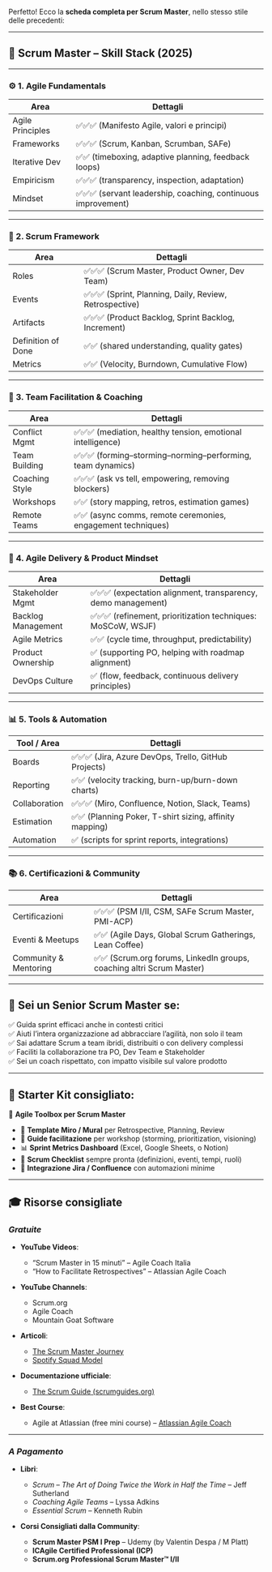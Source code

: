 Perfetto! Ecco la **scheda completa per Scrum Master**, nello stesso stile delle precedenti:

---

## 🚀 Scrum Master – Skill Stack (2025)

---

### ⚙️ 1. **Agile Fundamentals**

| Area             | Dettagli                                                      |
| ---------------- | ------------------------------------------------------------- |
| Agile Principles | ✅✅✅ (Manifesto Agile, valori e principi)                   |
| Frameworks       | ✅✅✅ (Scrum, Kanban, Scrumban, SAFe)                        |
| Iterative Dev    | ✅✅ (timeboxing, adaptive planning, feedback loops)          |
| Empiricism       | ✅✅✅ (transparency, inspection, adaptation)                 |
| Mindset          | ✅✅✅ (servant leadership, coaching, continuous improvement) |

---

### 🧭 2. **Scrum Framework**

| Area               | Dettagli                                                |
| ------------------ | ------------------------------------------------------- |
| Roles              | ✅✅✅ (Scrum Master, Product Owner, Dev Team)          |
| Events             | ✅✅✅ (Sprint, Planning, Daily, Review, Retrospective) |
| Artifacts          | ✅✅✅ (Product Backlog, Sprint Backlog, Increment)     |
| Definition of Done | ✅✅ (shared understanding, quality gates)              |
| Metrics            | ✅✅ (Velocity, Burndown, Cumulative Flow)              |

---

### 👥 3. **Team Facilitation & Coaching**

| Area           | Dettagli                                                     |
| -------------- | ------------------------------------------------------------ |
| Conflict Mgmt  | ✅✅✅ (mediation, healthy tension, emotional intelligence)  |
| Team Building  | ✅✅✅ (forming–storming–norming–performing, team dynamics)  |
| Coaching Style | ✅✅✅ (ask vs tell, empowering, removing blockers)          |
| Workshops      | ✅✅ (story mapping, retros, estimation games)               |
| Remote Teams   | ✅✅ (async comms, remote ceremonies, engagement techniques) |

---

### 🔧 4. **Agile Delivery & Product Mindset**

| Area               | Dettagli                                                      |
| ------------------ | ------------------------------------------------------------- |
| Stakeholder Mgmt   | ✅✅✅ (expectation alignment, transparency, demo management) |
| Backlog Management | ✅✅✅ (refinement, prioritization techniques: MoSCoW, WSJF)  |
| Agile Metrics      | ✅✅ (cycle time, throughput, predictability)                 |
| Product Ownership  | ✅ (supporting PO, helping with roadmap alignment)            |
| DevOps Culture     | ✅ (flow, feedback, continuous delivery principles)           |

---

### 📊 5. **Tools & Automation**

| Tool / Area   | Dettagli                                                |
| ------------- | ------------------------------------------------------- |
| Boards        | ✅✅✅ (Jira, Azure DevOps, Trello, GitHub Projects)    |
| Reporting     | ✅✅ (velocity tracking, burn-up/burn-down charts)      |
| Collaboration | ✅✅✅ (Miro, Confluence, Notion, Slack, Teams)         |
| Estimation    | ✅✅ (Planning Poker, T-shirt sizing, affinity mapping) |
| Automation    | ✅ (scripts for sprint reports, integrations)           |

---

### 📚 6. **Certificazioni & Community**

| Area                  | Dettagli                                                              |
| --------------------- | --------------------------------------------------------------------- |
| Certificazioni        | ✅✅✅ (PSM I/II, CSM, SAFe Scrum Master, PMI-ACP)                    |
| Eventi & Meetups      | ✅✅ (Agile Days, Global Scrum Gatherings, Lean Coffee)               |
| Community & Mentoring | ✅✅ (Scrum.org forums, LinkedIn groups, coaching altri Scrum Master) |

---

## 🏁 Sei un **Senior Scrum Master** se:

✅ Guida sprint efficaci anche in contesti critici  
✅ Aiuti l’intera organizzazione ad abbracciare l’agilità, non solo il team  
✅ Sai adattare Scrum a team ibridi, distribuiti o con delivery complessi  
✅ Faciliti la collaborazione tra PO, Dev Team e Stakeholder  
✅ Sei un coach rispettato, con impatto visibile sul valore prodotto

---

## 🎁 Starter Kit consigliato:

🧰 **Agile Toolbox per Scrum Master**

- 📆 **Template Miro / Mural** per Retrospective, Planning, Review
- 🧠 **Guide facilitazione** per workshop (storming, prioritization, visioning)
- 📊 **Sprint Metrics Dashboard** (Excel, Google Sheets, o Notion)
- 📘 **Scrum Checklist** sempre pronta (definizioni, eventi, tempi, ruoli)
- 🔗 **Integrazione Jira / Confluence** con automazioni minime

---

## 🎓 Risorse consigliate

### _Gratuite_

- **YouTube Videos**:

  - “Scrum Master in 15 minuti” – Agile Coach Italia
  - “How to Facilitate Retrospectives” – Atlassian Agile Coach

- **YouTube Channels**:

  - Scrum.org
  - Agile Coach
  - Mountain Goat Software

- **Articoli**:

  - [The Scrum Master Journey](https://www.scrum.org/resources/scrum-master-journey)
  - [Spotify Squad Model](https://blog.crisp.se/2014/03/27/henrikkniberg/spotify-engineering-culture-part-1)

- **Documentazione ufficiale**:

  - [The Scrum Guide (scrumguides.org)](https://scrumguides.org)

- **Best Course**:
  - Agile at Atlassian (free mini course) – [Atlassian Agile Coach](https://www.atlassian.com/agile)

---

### _A Pagamento_

- **Libri**:

  - _Scrum – The Art of Doing Twice the Work in Half the Time_ – Jeff Sutherland
  - _Coaching Agile Teams_ – Lyssa Adkins
  - _Essential Scrum_ – Kenneth Rubin

- **Corsi Consigliati dalla Community**:
  - **Scrum Master PSM I Prep** – Udemy (by Valentin Despa / M Platt)
  - **ICAgile Certified Professional (ICP)**
  - **Scrum.org Professional Scrum Master™ I/II**
